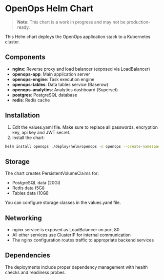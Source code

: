 # OpenOps Helm Chart

> **Note**: This chart is a work in progress and may not be production-ready.

This Helm chart deploys the OpenOps application stack to a Kubernetes cluster.

## Components

- **nginx**: Reverse proxy and load balancer (exposed via LoadBalancer)
- **openops-app**: Main application server
- **openops-engine**: Task execution engine
- **openops-tables**: Data tables service (Baserow)
- **openops-analytics**: Analytics dashboard (Superset)
- **postgres**: PostgreSQL database
- **redis**: Redis cache

## Installation

1. Edit the values.yaml file. Make sure to replace all passwords, encryption key, api key and JWT secret.
2. Install the chart:

```bash
helm install openops ./deploy/helm/openops -n openops --create-namespace
```

## Storage

The chart creates PersistentVolumeClaims for:
- PostgreSQL data (20Gi)
- Redis data (5Gi)
- Tables data (10Gi)

You can configure storage classes in the values.yaml file.

## Networking

- nginx service is exposed as LoadBalancer on port 80
- All other services use ClusterIP for internal communication
- The nginx configuration routes traffic to appropriate backend services

## Dependencies

The deployments include proper dependency management with health checks and readiness probes.
